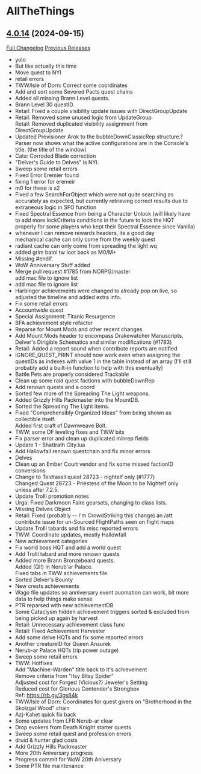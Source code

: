 # AllTheThings

## [4.0.14](https://github.com/DFortun81/AllTheThings/tree/4.0.14) (2024-09-15)
[Full Changelog](https://github.com/DFortun81/AllTheThings/compare/4.0.13...4.0.14) [Previous Releases](https://github.com/DFortun81/AllTheThings/releases)

- yolo  
- But like actually this time  
- Move quest to NYI  
- retail errors  
- TWW/Isle of Dorn: Correct some coordinates  
- Add and sort some Severed Pacts quest chains  
- Added all missing Brann Level quests.  
- Brann Level 30 questID.  
- Retail: Fixed a couple visibility update issues with DirectGroupUpdate  
- Retail: Removed some unused logic from UpdateGroup  
    Retail: Removed duplicated visibility assignment from DirectGroupUpdate  
- Updated Provisioner Arok to the bubbleDownClassicRep structure.?  
    Parser now shows what the active configurations are in the Console's title. (the title of the window)  
- Cata: Corroded Blade correction  
- "Delver's Guide to Delves" is NYI.  
- Sweep some retail errors  
- Fixed Error Eremier found  
- fixing 1 error for eremeir  
- m0 for these is s2  
- Fixed a few SearchForObject which were not quite searching as accurately as expected, but currently retrieving correct results due to extraneous logic in SFO function  
- Fixed Spectral Essence from being a Character Unlock (will likely have to add more lockCriteria conditions in the future to lock the HQT properly for some players who kept their Spectral Essence since Vanilla)  
- whenever I can remove rewards headers, its a good day  
    mechanical cache can only come from the weekly quest  
- radiant cache can only come from spreading the light wq  
- added grim batol tw loot back as M0/M+  
- Missing #endif.  
- WoW Anniversary Stuff added  
- Merge pull request #1785 from NORPG/master  
    add mac file to ignore list  
- add mac file to ignore list  
- Harbinger achievements were changed to already pop on live, so adjusted the timeline and added extra info.  
- Fix some retail errors  
- Accountwide quest  
- Special Assignment: Titanic Resurgence  
- BFA achievement style refactor  
- Reparse for Mount Mods and other recent changes  
- Add Mount Mods header to encompass Drakewatcher Manuscripts, Delver's Dirigible Schematics and similar modifications (#1783)  
- Retail: Added a report sound when contribute reports are notified  
- IGNORE\_QUEST\_PRINT should now work even when assigning the questIDs as indexes with value 1 in the table instead of an array (I'll still probably add a built-in function to help with this eventually)  
- Battle Pets are properly considered Trackable  
- Clean up some raid quest factions with bubbleDownRep  
- Add renown quests and a coord  
- Sorted few more of the Spreading The Light weapons.  
- Added Grizzly Hills Packmaster into the MountDB.  
- Sorted the Spreading The Light items.  
- Fixed "Comprehensibly Organized Ideas" from being shown as collectible itself.  
    Added first craft of Dawnweave Bolt.  
- TWW: some DF leveling fixes and TWW bits  
- Fix parser error and clean up duplicated minrep fields  
- Update 1 - Shattrath City.lua  
- Add Hallowfall renown questchain and fix minor errors  
- Delves  
- Clean up an Ember Court vendor and fix some missed factionID conversions  
- Change to Teldrassil quest 28723 - nightelf only (#1777)  
    Changed Quest 28723 - Priestess of the Moon to be Nightelf only unless after 7.2.5.  
- Update Trolli promotion notes  
- Urga: Fixed Darkmoon Faire gearsets, changing to class lists.  
- Missing Delves Object  
- Retail: Fixed (probably -- I'm CrowdStriking this change) an /att contribute issue for un-Sourced FlightPaths seen on flight maps  
- Update Trolli tabards and fix misc reported errors  
- TWW: Coordinate updates, mostly Hallowfall  
- New achievement categories  
- Fix world boss HQT and add a world quest  
- Add Trolli tabard and more renown quests  
- Added more Brann Bronzebeard quests.  
    Added (QI!) in Nerub'ar Palace.  
    Fixed tabs in TWW achievements file.  
- Sorted Delver's Bounty  
- New crests achievements  
- Wago file updates so anniversary event auomation can work, bit more data to help things make sense  
- PTR reparsed with new achievementDB  
- Some Cataclysm hidden achievement triggers sorted & excluded from being picked up again by harvest  
- Retail: Unnecessary achievement class func  
- Retail: Fixed Achievement Harvester  
- Add some delve HQTs and fix some reported errors  
- Another creatureID for Queen Ansurek  
- Nerub-ar Palace HQTs (rip power outage)  
- Sweep some retail errors  
- TWW: Hotfixes  
    Add "Machine-Warden" title back to it's achievement  
    Remove criteria from "Itsy Bitsy Spider"  
    Adjusted cost for Forged (Vicious?) Jeweler's Setting  
    Reduced cost for Glorious Contender's Strongbox  
    Ref: https://rb.gy/3gs84k  
- TWW/Isle of Dorn: Coordinates for quest givers on "Brotherhood in the Skolzgal Wood" chain  
- Azj-Kahet quick fix back  
- Some updates from LFR Nerub-ar clear  
- Drop evokers from Death Knight starter quests  
- Sweep some retail quest and profession errors  
- druid & hunter glad costs  
- Add Grizzly Hills Packmaster  
- More 20th Aniversary progress  
- Progress commit for WoW 20th Aniversary  
- Some PTR file maintenance  
